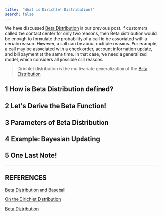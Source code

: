 ```yaml
---
title:  "What is Dirichlet Distribution?"
search: false
---
```


We have discussed [Beta Distribution](https://elifilkegokce.github.io/beta-distribution/)
in our previous post. If customers called the contact center for only two
reasons, then Beta distribution would be enough to formulate the
probability of a call to be associated with a certain reason. 
However, a call can be about multiple reasons. For example, a call may be
associated with a check order, account information update, and
bill payment at the same time. In that case, we need a generalized
model, which considers all possible call reasons. 

> Dirichlet distribution is the multivariate generalization of the 
>[Beta Distribution](https://elifilkegokce.github.io/beta-distribution/)!
 
## 1 How is Beta Distribution defined?
 

## 2 Let's Derive the Beta Function!


## 3 Parameters of Beta Distribution


## 4 Example: Bayesian Updating


## 5 One Last Note!



---
REFERENCES
---

[Beta Distribution and Baseball](http://varianceexplained.org/statistics/beta_distribution_and_baseball/)

[On the Dirichlet Distribution](https://mast.queensu.ca/~communications/Papers/msc-jiayu-lin.pdf)

[Beta Distribution](https://en.wikipedia.org/wiki/Beta_distribution)


